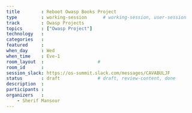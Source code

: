 ```yaml
---
title        : Reboot Owasp Books Project
type         : working-session      # working-session, user-session
track        : Owasp Projects
topics       : ["Owasp Project"]
technology   :
categories   :
featured     :
when_day     : Wed
when_time    : Eve-1
room_layout  :                    #
room_id      :
session_slack: https://os-summit.slack.com/messages/CAVABULJF
status       : draft              # draft, review-content, done
description  :
participants :
organizers   :
    - Sherif Mansour
---
```


<!--
## WHY

(...)

## What

(...)

## Outcomes

(...)

## References

(...)

-->
